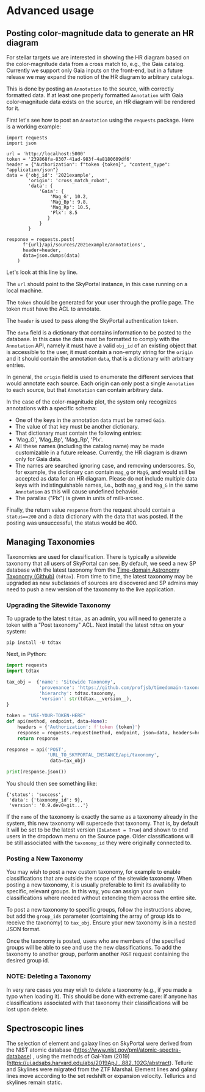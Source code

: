 # Advanced usage

## Posting color-magnitude data to generate an HR diagram

For stellar targets we are interested in showing the HR diagram
based on the color-magnitude data from a cross match to, e.g., the Gaia catalog.
Currently we support only Gaia inputs on the front-end,
but in a future release we may expand the notion of the HR diagram
to arbitrary catalogs.

This is done by posting an `Annotation` to the source, with correctly formatted data.
If at least one properly formatted `Annotation` with Gaia color-magnitude data
exists on the source, an HR diagram will be rendered for it.

First let's see how to post an `Annotation` using the `requests` package.
Here is a working example:

```
import requests
import json

url = 'http://localhost:5000'
token = '239868fa-8307-41ad-983f-4a8180609df6'
header = {"Authorization": f"token {token}", "content_type": "application/json"}
data = {'obj_id': '2021example',
        'origin': 'cross_match_robot',
        'data': {
            'Gaia': {
                'Mag_G', 10.2,
                'Mag_Bp': 9.8,
                'Mag_Rp': 10.5,
                'Plx': 8.5
               }
            }
        }

response = requests.post(
      f'{url}/api/sources/2021example/annotations',
      header=header,
      data=json.dumps(data)
    )

```

Let's look at this line by line.

The `url` should point to the SkyPortal instance,
in this case running on a local machine.

The `token` should be generated for your user
through the profile page.
The token must have the ACL to annotate.

The `header` is used to pass along the SkyPortal authentication token.

The `data` field is a dictionary that contains
information to be posted to the database.
In this case the data must be formatted
to comply with the `Annotation` API,
namely it must have a valid `obj_id`
of an existing object that is accessible to the user,
it must contain a non-empty string for the `origin`
and it should contain the annotation `data`,
that is a dictionary with arbitrary entries.

In general, the `origin` field is used to
enumerate the different services that would
annotate each source.
Each origin can only post a single `Annotation`
to each source, but that `Annotation` can contain arbitrary data.

In the case of the color-magnitude plot,
the system only recognizes annotations
with a specific schema:
- One of the keys in the annotation `data` must be named `Gaia`.
- The value of that key must be another dictionary.
- That dictionary must contain the following entries:
- 'Mag_G', 'Mag_Bp', 'Mag_Rp', 'Plx'.
- All these names (including the catalog name) may be made customizable
  in a future release. Currently, the HR diagram is drawn only for Gaia data.
- The names are searched ignoring case, and removing underscores.
  So, for example, the dictionary can contain `mag_g` or `MagG`,
  and would still be accepted as data for an HR diagram.
  Please do not include multiple data keys with indistinguishable names,
  i.e., both `mag_g` and `Mag_G` in the same `Annotation` as this will
  cause undefined behavior.
- The parallax ("Plx") is given in units of milli-arcsec.

Finally, the return value `response` from the request
should contain a `status==200` and a data dictionary
with the data that was posted.
If the posting was unsuccessful,
the status would be 400.

## Managing Taxonomies

Taxonomies are used for classification. There is typically a sitewide taxonomy that all users of SkyPortal can see. By default, we seed a new SP database with the latest taxonomy from the [Time-domain Astronomy Taxonomy
 (Github)](https://github.com/profjsb/timedomain-taxonomy) (`tdtax`). From time to time, the latest taxonomy may be upgraded as new subclasses of sources are discovered and SP admins may need to push a new version of the taxonomy to the live application.

### Upgrading the Sitewide Taxonomy

To upgrade to the latest `tdtax`, as an admin, you will need to generate a token with a "Post taxonomy" ACL. Next install the latest `tdtax` on your system:

```
pip install -U tdtax
```

Next, in Python:

```python
import requests
import tdtax

tax_obj =  {'name': 'Sitewide Taxonomy',
            'provenance': 'https://github.com/profjsb/timedomain-taxonomy',
            'hierarchy': tdtax.taxonomy,
            'version': str(tdtax.__version__),
}

token = "USE-YOUR-TOKEN-HERE"
def api(method, endpoint, data=None):
    headers = {'Authorization': f'token {token}'}
    response = requests.request(method, endpoint, json=data, headers=headers)
    return response

response = api('POST',
               'URL_TO_SKYPORTAL_INSTANCE/api/taxonomy',
                data=tax_obj)

print(response.json())
```
You should then see something like:

```
{'status': 'success',
 'data': {'taxonomy_id': 9},
 'version': '0.9.dev0+git...'}
```

If the `name` of the taxonomy is exactly the same as a taxonomy already in the system, this new taxonomy will supercede that taxonomy. That is, by default it will be set to be the latest version (`IsLatest = True`) and shown to end users in the dropdown menu on the Source page. Older classifications will be still associated with the `taxonomy_id` they were originally connected to.

### Posting a New Taxonomy

You may wish to post a new custom taxonomy, for example to enable classifications that are outside the scope of the sitewide taxonomy. When posting a new taxonomy, it is usually preferable to limit its availability to specific, relevant groups. In this way, you can assign your own classifications where needed without extending them across the entire site.

To post a new taxonomy to specific groups, follow the instructions above, but add the `group_ids` parameter (containing the array of group ids to receive the taxonomy) to `tax_obj`. Ensure your new taxonomy is in a nested JSON format.

Once the taxonomy is posted, users who are members of the specified groups will be able to see and use the new classifications. To add the taxonomy to another group, perform another `POST` request containing the desired group id.

### NOTE: Deleting a Taxonomy

In very rare cases you may wish to delete a taxonomy (e.g., if you made a typo when loading it). This should be done with extreme care: if anyone has classifications associated with that taxonomy their classifications will be lost upon delete.

## Spectroscopic lines

The selection of element and galaxy lines on SkyPortal were derived from the NIST atomic database (<https://www.nist.gov/pml/atomic-spectra-database>) , using the methods of Gal-Yam (2019) (<https://ui.adsabs.harvard.edu/abs/2019ApJ...882..102G/abstract>). Telluric and Skylines were migrated from the ZTF Marshal.
Element lines and galaxy lines move according to the set redshift or expansion velocity. Tellurics and skylines remain static.
